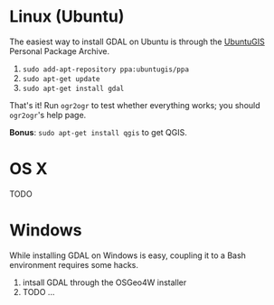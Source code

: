 # Linux (Ubuntu)

The easiest way to install GDAL on Ubuntu is through the [UbuntuGIS](https://launchpad.net/~ubuntugis/+archive/ubuntu/ppa) Personal Package Archive.

1. `sudo add-apt-repository ppa:ubuntugis/ppa`
2. `sudo apt-get update`
3. `sudo apt-get install gdal`

That's it! Run `ogr2ogr` to test whether everything works; you should `ogr2ogr`'s help page.

**Bonus**: `sudo apt-get install qgis` to get QGIS.

# OS X
TODO


# Windows

While installing GDAL on Windows is easy, coupling it to a Bash environment requires some hacks.

1. intsall GDAL through the OSGeo4W installer
2. TODO ...
